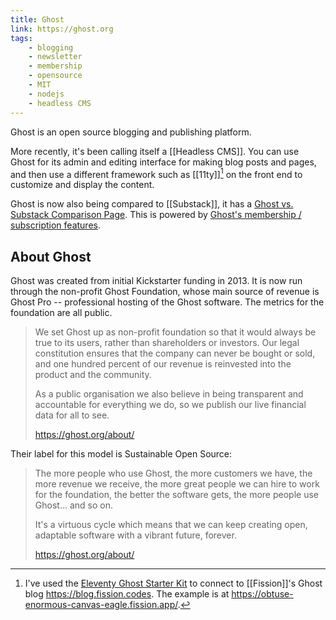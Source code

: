 ```yaml
---
title: Ghost
link: https://ghost.org
tags:
    - blogging
    - newsletter
    - membership
    - opensource
    - MIT
    - nodejs
    - headless CMS
---
```

Ghost is an open source blogging and publishing platform.

More recently, it's been calling itself a [[Headless CMS]]. You can use Ghost for its admin and editing interface for making blog posts and pages, and then use a different framework such as [[11ty]][^11tyghost] on the front end to customize and display the content.

[^11tyghost]: I've used the [Eleventy Ghost Starter Kit](https://github.com/bmann/eleventy-starter-ghost) to connect to [[Fission]]'s Ghost blog https://blog.fission.codes. The example is at https://obtuse-enormous-canvas-eagle.fission.app/.

Ghost is now also being compared to [[Substack]], it has a [Ghost vs. Substack Comparison Page](https://ghost.org/vs/substack/). This is powered by [Ghost's membership / subscription features](https://ghost.org/members/).

## About Ghost

Ghost was created from initial Kickstarter funding in 2013. It is now run through the non-profit Ghost Foundation, whose main source of revenue is Ghost Pro -- professional hosting of the Ghost software. The metrics for the foundation are all public.

> We set Ghost up as non-profit foundation so that it would always be true to its users, rather than shareholders or investors. Our legal constitution ensures that the company can never be bought or sold, and one hundred percent of our revenue is reinvested into the product and the community.
> 
> As a public organisation we also believe in being transparent and accountable for everything we do, so we publish our live financial data for all to see.
> 
> https://ghost.org/about/

Their label for this model is Sustainable Open Source:
> The more people who use Ghost, the more customers we have, the more revenue we receive, the more great people we can hire to work for the foundation, the better the software gets, the more people use Ghost… and so on.
>
> It's a virtuous cycle which means that we can keep creating open, adaptable software with a vibrant future, forever.
>
> https://ghost.org/about/
